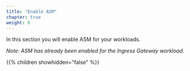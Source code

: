 ```yaml
---
title: "Enable ASM"
chapter: true
weight: 6
---
```

In this section you will enable ASM for your workloads.

_Note: ASM has already been enabled for the Ingress Gateway workload._

{{% children showhidden="false" %}}